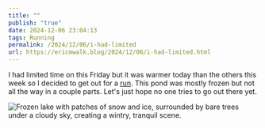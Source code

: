 ```yaml
---
title: ""
publish: "true"
date: 2024-12-06 23:04:13
tags: Running
permalink: /2024/12/06/i-had-limited
url: https://ericmwalk.blog/2024/12/06/i-had-limited.html
---
```


I had limited time on this Friday but it was warmer today than the others this week so I decided to get out for a [run](https://www.strava.com/activities/13061200132). This pond was mostly frozen but not all the way in a couple parts. Let's just hope no one tries to go out there yet.

![Frozen lake with patches of snow and ice, surrounded by bare trees under a cloudy sky, creating a wintry, tranquil scene.](https://ericmwalk.blog/uploads/2024/img-1150.jpeg)